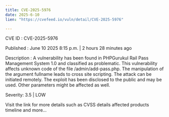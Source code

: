 ```yaml
---
title: CVE-2025-5976
date: 2025-6-10
lien: "https://cvefeed.io/vuln/detail/CVE-2025-5976"

---
```


CVE ID : CVE-2025-5976

Published :  June 10
2025
8:15 p.m. | 2 hours
28 minutes ago

Description : A vulnerability has been found in PHPGurukul Rail Pass Management System 1.0 and classified as problematic. This vulnerability affects unknown code of the file /admin/add-pass.php. The manipulation of the argument fullname leads to cross site scripting. The attack can be initiated remotely. The exploit has been disclosed to the public and may be used. Other parameters might be affected as well.

Severity: 3.5 | LOW

Visit the link for more details
such as CVSS details
affected products
timeline
and more...
